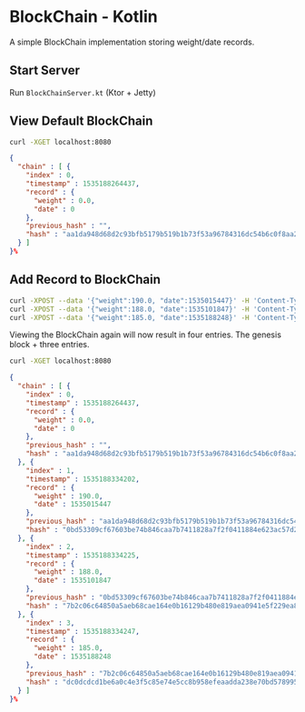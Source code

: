BlockChain - Kotlin
===

A simple BlockChain implementation storing weight/date records.

## Start Server

Run `BlockChainServer.kt` (Ktor + Jetty)


## View Default BlockChain 

```bash
curl -XGET localhost:8080
```
```json
{
  "chain" : [ {
    "index" : 0,
    "timestamp" : 1535188264437,
    "record" : {
      "weight" : 0.0,
      "date" : 0
    },
    "previous_hash" : "",
    "hash" : "aa1da948d68d2c93bfb5179b519b1b73f53a96784316dc54b6c0f8aa276cee56"
  } ]
}%
```

## Add Record to BlockChain

```bash
curl -XPOST --data '{"weight":190.0, "date":1535015447}' -H 'Content-Type: application/json' localhost:8080
curl -XPOST --data '{"weight":188.0, "date":1535101847}' -H 'Content-Type: application/json' localhost:8080
curl -XPOST --data '{"weight":185.0, "date":1535188248}' -H 'Content-Type: application/json' localhost:8080
```

Viewing the BlockChain again will now result in four entries. The genesis block + three entries.

```bash
curl -XGET localhost:8080
```
```json
{
  "chain" : [ {
    "index" : 0,
    "timestamp" : 1535188264437,
    "record" : {
      "weight" : 0.0,
      "date" : 0
    },
    "previous_hash" : "",
    "hash" : "aa1da948d68d2c93bfb5179b519b1b73f53a96784316dc54b6c0f8aa276cee56"
  }, {
    "index" : 1,
    "timestamp" : 1535188334202,
    "record" : {
      "weight" : 190.0,
      "date" : 1535015447
    },
    "previous_hash" : "aa1da948d68d2c93bfb5179b519b1b73f53a96784316dc54b6c0f8aa276cee56",
    "hash" : "0bd53309cf67603be74b846caa7b7411828a7f2f0411884e623ac57d244227e2"
  }, {
    "index" : 2,
    "timestamp" : 1535188334225,
    "record" : {
      "weight" : 188.0,
      "date" : 1535101847
    },
    "previous_hash" : "0bd53309cf67603be74b846caa7b7411828a7f2f0411884e623ac57d244227e2",
    "hash" : "7b2c06c64850a5aeb68cae164e0b16129b480e819aea0941e5f229ea8027901b"
  }, {
    "index" : 3,
    "timestamp" : 1535188334247,
    "record" : {
      "weight" : 185.0,
      "date" : 1535188248
    },
    "previous_hash" : "7b2c06c64850a5aeb68cae164e0b16129b480e819aea0941e5f229ea8027901b",
    "hash" : "dc0dcdcd1be6a0c4e3f5c85e74e5cc8b958efeaadda238e70bd57899561d6764"
  } ]
}%
```